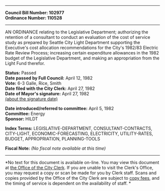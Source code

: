 * * * * *  
  
**Council Bill Number: [](#h0)[](#h2)102977**   
**Ordinance Number: 110528**  
  
* * * * *  
  
AN ORDINANCE relating to the Legislative Department; authorizing the retention of a consultant to conduct an evaluation of the cost of service study as prepared by Seattle City Light Department supporting the Executive's cost allocation recommendations for the City's 1982/83 Electric Rate Review Process; increasing certain expenditure allowances in the 1982 budget of the Legislative Department, and making an appropriation from the Light Fund therefor.  
  
**Status:** Passed   
**Date passed by Full Council:** April 12, 1982   
**Vote:** 6-3 Galle, Rice, Smith   
**Date filed with the City Clerk:** April 27, 1982   
**Date of Mayor's signature:** April 27, 1982   
[(about the signature date)](/~public/approvaldate.htm)   
  
  
**Date introduced/referred to committee:** April 5, 1982   
**Committee:** Energy   
**Sponsor:** HILDT   
  
**Index Terms:** LEGISLATIVE-DEPARTMENT, CONSULTANT-CONTRACTS, CITY-LIGHT, ECONOMIC-FORECASTING, ELECTRICITY, UTILITY-RATES, BUDGET, APPROPRIATION, PLANNING-TOOLS  
  
**Fiscal Note:** *(No fiscal note available at this time)*  
  
* * * * *  
  
*No text for this document is available on-line. You may view this document at [the Office of the City Clerk](http://www.seattle.gov/leg/clerk/contactUs.htm). If you are unable to visit the Clerk's Office, you may request a copy or scan be made for you by Clerk staff. Scans and copies provided by the Office of the City Clerk are subject to [copy fees](http://clerk.seattle.gov/~public/clerkfees.htm), and the timing of service is dependent on the availability of staff. *  
  
  
